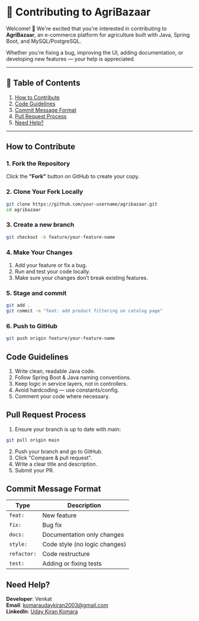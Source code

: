 # 🌱 Contributing to AgriBazaar

Welcome! 👋 We're excited that you're interested in contributing to **AgriBazaar**, an e-commerce platform for agriculture built with Java, Spring Boot, and MySQL/PostgreSQL.

Whether you're fixing a bug, improving the UI, adding documentation, or developing new features — your help is appreciated.

---

## 📌 Table of Contents

1. [How to Contribute](#how-to-contribute)
2. [Code Guidelines](#code-guidelines)
3. [Commit Message Format](#commit-message-format)
4. [Pull Request Process](#pull-request-process)
5. [Need Help?](#need-help)

---

## How to Contribute

### 1. Fork the Repository

Click the **"Fork"** button on GitHub to create your copy.

### 2. Clone Your Fork Locally

```bash
git clone https://github.com/your-username/agribazaar.git
cd agribazaar
```

### 3. Create a new branch

```bash
git checkout -b feature/your-feature-name
```

### 4. Make Your Changes

1. Add your feature or fix a bug.
2. Run and test your code locally.
3. Make sure your changes don’t break existing features.

### 5. Stage and commit

```bash
git add .
git commit -m "feat: add product filtering on catalog page"
```

### 6. Push to GitHub

```bash
git push origin feature/your-feature-name
```

## Code Guidelines

1. Write clean, readable Java code.
2. Follow Spring Boot & Java naming conventions.
3. Keep logic in service layers, not in controllers.
4. Avoid hardcoding — use constants/config.
5. Comment your code where necessary.

## Pull Request Process

1. Ensure your branch is up to date with main:

```bash
git pull origin main
```

2. Push your branch and go to GitHub.
3. Click "Compare & pull request".
4. Write a clear title and description.
5. Submit your PR.

## Commit Message Format

| Type        | Description                   |
| ----------- | ----------------------------- |
| `feat:`     | New feature                   |
| `fix:`      | Bug fix                       |
| `docs:`     | Documentation only changes    |
| `style:`    | Code style (no logic changes) |
| `refactor:` | Code restructure              |
| `test:`     | Adding or fixing tests        |

## Need Help?

**Developer**: Venkat  
**Email**: [komaraudaykiran2003@gmail.com](mailto:komaraudaykiran2003@gmail.com)  
**LinkedIn**: [Uday Kiran Komara](https://www.linkedin.com/in/udaykirankomara)
